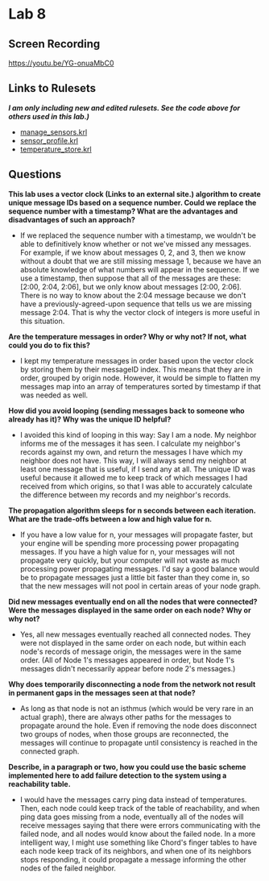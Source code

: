
# Lab 8

## Screen Recording
https://youtu.be/YG-onuaMbC0

## Links to Rulesets
***I am only including new and edited rulesets.  See the code above for others used in this lab.)***
* [manage_sensors.krl](https://raw.githubusercontent.com/garrettguycharles/cs462/master/lab7/manage_sensors.krl)
* [sensor_profile.krl](https://raw.githubusercontent.com/garrettguycharles/cs462/master/lab6/sensor_profile.krl)
* [temperature_store.krl](https://raw.githubusercontent.com/garrettguycharles/cs462/master/lab7/temperature_store.krl)

## Questions

**This lab uses a vector clock (Links to an external site.) algorithm to create unique message IDs based on a sequence number. Could we replace the sequence number with a timestamp? What are the advantages and disadvantages of such an approach?**
* If we replaced the sequence number with a timestamp, we wouldn't be able to definitively know whether or not we've missed any messages.  For example, if we know about messages 0, 2, and 3, then we know without a doubt that we are still missing message 1, because we have an absolute knowledge of what numbers will appear in the sequence.  If we use a timestamp, then suppose that all of the messages are these: [2:00, 2:04, 2:06], but we only know about messages [2:00, 2:06].  There is no way to know about the 2:04 message because we don't have a previously-agreed-upon sequence that tells us we are missing message 2:04.  That is why the vector clock of integers is more useful in this situation.

**Are the temperature messages in order? Why or why not? If not, what could you do to fix this?**
* I kept my temperature messages in order based upon the vector clock by storing them by their messageID index.  This means that they are in order, grouped by origin node.  However, it would be simple to flatten my messages map into an array of temperatures sorted by timestamp if that was needed as well.

**How did you avoid looping (sending messages back to someone who already has it)? Why was the unique ID helpful?**
* I avoided this kind of looping in this way:  Say I am a node.  My neighbor informs me of the messages it has seen.  I calculate my neighbor's records against my own, and return the messages I have which my neighbor does not have.  This way, I will always send my neighbor at least one message that is useful, if I send any at all.  The unique ID was useful because it allowed me to keep track of which messages I had received from which origins, so that I was able to accurately calculate the difference between my records and my neighbor's records.

**The propagation algorithm sleeps for n seconds between each iteration. What are the trade-offs between a low and high value for n.**
* If you have a low value for n, your messages will propagate faster, but your engine will be spending more processing power propagating messages.  If you have a high value for n, your messages will not propagate very quickly, but your computer will not waste as much processing power propagating messages.  I'd say a good balance would be to propagate messages just a little bit faster than they come in, so that the new messages will not pool in certain areas of your node graph.

**Did new messages eventually end on all the nodes that were connected? Were the messages displayed in the same order on each node? Why or why not?**
* Yes, all new messages eventually reached all connected nodes.  They were not displayed in the same order on each node, but within each node's records of message origin, the messages were in the same order.  (All of Node 1's messages appeared in order, but Node 1's messages didn't necessarily appear before node 2's messages.)

**Why does temporarily disconnecting a node from the network not result in permanent gaps in the messages seen at that node?**
* As long as that node is not an isthmus (which would be very rare in an actual graph), there are always other paths for the messages to propagate around the hole.  Even if removing the node does disconnect two groups of nodes, when those groups are reconnected, the messages will continue to propagate until consistency is reached in the connected graph.

**Describe, in a paragraph or two, how you could use the basic scheme implemented here to add failure detection to the system using a reachability table.**
* I would have the messages carry ping data instead of temperatures.  Then, each node could keep track of the table of reachability, and when ping data goes missing from a node, eventually all of the nodes will receive messages saying that there were errors communicating with the failed node, and all nodes would know about the failed node.  In a more intelligent way, I might use something like Chord's finger tables to have each node keep track of its neighbors, and when one of its neighbors stops responding, it could propagate a message informing the other nodes of the failed neighbor.